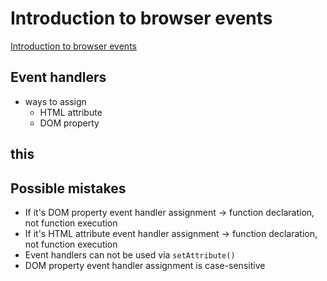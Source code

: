 # Introduction to browser events
[Introduction to browser events](https://javascript.info/introduction-browser-events)

## Event handlers
* ways to assign
  * HTML attribute
  * DOM property

## this

## Possible mistakes
* If it's DOM property event handler assignment -> function declaration, not function execution
* If it's HTML attribute event handler assignment -> function declaration, not function execution
* Event handlers can not be used via `setAttribute()`
* DOM property event handler assignment is case-sensitive
